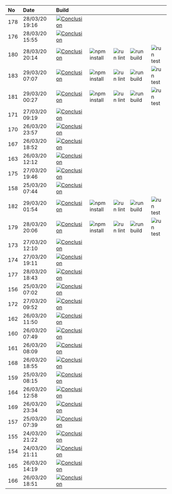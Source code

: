 | No  | Date           | Build                                                                                                                                                               |                                                                      |                                                                |                                                                  |                                                        |
| :-- | :------------- | :------------------------------------------------------------------------------------------------------------------------------------------------------------------ | :------------------------------------------------------------------- | :------------------------------------------------------------- | :--------------------------------------------------------------- | :----------------------------------------------------- |
| 178 | 28/03/20 19:16 | [![Conclusion](https://img.shields.io/badge/build-fail-red)](https://github.com/e2e-boilerplate/webdriverio-commonjs-cucumber-assert/actions/runs/65521271)         |                                                                      |                                                                |                                                                  |                                                        |
| 176 | 28/03/20 15:55 | [![Conclusion](https://img.shields.io/badge/build-fail-red)](https://github.com/e2e-boilerplate/webdriverio-commonjs-cucumber-assert/actions/runs/65439915)         |                                                                      |                                                                |                                                                  |                                                        |
| 180 | 28/03/20 20:14 | [![Conclusion](https://img.shields.io/badge/build-fail-red)](https://github.com/e2e-boilerplate/webdriverio-commonjs-cucumber-assert/actions/runs/65545017)         | ![npm install](https://img.shields.io/badge/npm-install-brightgreen) | ![run lint](https://img.shields.io/badge/run-lint-brightgreen) | ![run build](https://img.shields.io/badge/run-build-brightgreen) | ![run test](https://img.shields.io/badge/run-test-red) |
| 183 | 29/03/20 07:07 | [![Conclusion](https://img.shields.io/badge/build-fail-red)](https://github.com/e2e-boilerplate/webdriverio-commonjs-cucumber-assert/actions/runs/65777988)         | ![npm install](https://img.shields.io/badge/npm-install-brightgreen) | ![run lint](https://img.shields.io/badge/run-lint-brightgreen) | ![run build](https://img.shields.io/badge/run-build-brightgreen) | ![run test](https://img.shields.io/badge/run-test-red) |
| 181 | 29/03/20 00:27 | [![Conclusion](https://img.shields.io/badge/build-fail-red)](https://github.com/e2e-boilerplate/webdriverio-commonjs-cucumber-assert/actions/runs/65637087)         | ![npm install](https://img.shields.io/badge/npm-install-brightgreen) | ![run lint](https://img.shields.io/badge/run-lint-brightgreen) | ![run build](https://img.shields.io/badge/run-build-brightgreen) | ![run test](https://img.shields.io/badge/run-test-red) |
| 171 | 27/03/20 09:19 | [![Conclusion](https://img.shields.io/badge/build-fail-red)](https://github.com/e2e-boilerplate/webdriverio-commonjs-cucumber-assert/actions/runs/64620016)         |                                                                      |                                                                |                                                                  |                                                        |
| 170 | 26/03/20 23:57 | [![Conclusion](https://img.shields.io/badge/build-fail-red)](https://github.com/e2e-boilerplate/webdriverio-commonjs-cucumber-assert/actions/runs/64316442)         |                                                                      |                                                                |                                                                  |                                                        |
| 167 | 26/03/20 18:52 | [![Conclusion](https://img.shields.io/badge/build-fail-red)](https://github.com/e2e-boilerplate/webdriverio-commonjs-cucumber-assert/actions/runs/64175183)         |                                                                      |                                                                |                                                                  |                                                        |
| 163 | 26/03/20 12:12 | [![Conclusion](https://img.shields.io/badge/build-pass-brightgreen)](https://github.com/e2e-boilerplate/webdriverio-commonjs-cucumber-assert/actions/runs/63930859) |                                                                      |                                                                |                                                                  |                                                        |
| 175 | 27/03/20 19:46 | [![Conclusion](https://img.shields.io/badge/build-fail-red)](https://github.com/e2e-boilerplate/webdriverio-commonjs-cucumber-assert/actions/runs/64985317)         |                                                                      |                                                                |                                                                  |                                                        |
| 158 | 25/03/20 07:44 | [![Conclusion](https://img.shields.io/badge/build-fail-red)](https://github.com/e2e-boilerplate/webdriverio-commonjs-cucumber-assert/actions/runs/62952836)         |                                                                      |                                                                |                                                                  |                                                        |
| 182 | 29/03/20 01:54 | [![Conclusion](https://img.shields.io/badge/build-fail-red)](https://github.com/e2e-boilerplate/webdriverio-commonjs-cucumber-assert/actions/runs/65663997)         | ![npm install](https://img.shields.io/badge/npm-install-brightgreen) | ![run lint](https://img.shields.io/badge/run-lint-brightgreen) | ![run build](https://img.shields.io/badge/run-build-brightgreen) | ![run test](https://img.shields.io/badge/run-test-red) |
| 179 | 28/03/20 20:06 | [![Conclusion](https://img.shields.io/badge/build-fail-red)](https://github.com/e2e-boilerplate/webdriverio-commonjs-cucumber-assert/actions/runs/65533168)         | ![npm install](https://img.shields.io/badge/npm-install-brightgreen) | ![run lint](https://img.shields.io/badge/run-lint-brightgreen) | ![run build](https://img.shields.io/badge/run-build-brightgreen) | ![run test](https://img.shields.io/badge/run-test-red) |
| 173 | 27/03/20 12:10 | [![Conclusion](https://img.shields.io/badge/build-fail-red)](https://github.com/e2e-boilerplate/webdriverio-commonjs-cucumber-assert/actions/runs/64734582)         |                                                                      |                                                                |                                                                  |                                                        |
| 174 | 27/03/20 19:11 | [![Conclusion](https://img.shields.io/badge/build-fail-red)](https://github.com/e2e-boilerplate/webdriverio-commonjs-cucumber-assert/actions/runs/64974210)         |                                                                      |                                                                |                                                                  |                                                        |
| 177 | 28/03/20 18:43 | [![Conclusion](https://img.shields.io/badge/build-fail-red)](https://github.com/e2e-boilerplate/webdriverio-commonjs-cucumber-assert/actions/runs/65506678)         |                                                                      |                                                                |                                                                  |                                                        |
| 156 | 25/03/20 07:02 | [![Conclusion](https://img.shields.io/badge/build-fail-red)](https://github.com/e2e-boilerplate/webdriverio-commonjs-cucumber-assert/actions/runs/62928984)         |                                                                      |                                                                |                                                                  |                                                        |
| 172 | 27/03/20 09:52 | [![Conclusion](https://img.shields.io/badge/build-fail-red)](https://github.com/e2e-boilerplate/webdriverio-commonjs-cucumber-assert/actions/runs/64637506)         |                                                                      |                                                                |                                                                  |                                                        |
| 162 | 26/03/20 11:50 | [![Conclusion](https://img.shields.io/badge/build-pass-brightgreen)](https://github.com/e2e-boilerplate/webdriverio-commonjs-cucumber-assert/actions/runs/63911063) |                                                                      |                                                                |                                                                  |                                                        |
| 160 | 26/03/20 07:49 | [![Conclusion](https://img.shields.io/badge/build-fail-red)](https://github.com/e2e-boilerplate/webdriverio-commonjs-cucumber-assert/actions/runs/63750993)         |                                                                      |                                                                |                                                                  |                                                        |
| 161 | 26/03/20 08:09 | [![Conclusion](https://img.shields.io/badge/build-fail-red)](https://github.com/e2e-boilerplate/webdriverio-commonjs-cucumber-assert/actions/runs/63768461)         |                                                                      |                                                                |                                                                  |                                                        |
| 168 | 26/03/20 18:55 | [![Conclusion](https://img.shields.io/badge/build-fail-red)](https://github.com/e2e-boilerplate/webdriverio-commonjs-cucumber-assert/actions/runs/64176364)         |                                                                      |                                                                |                                                                  |                                                        |
| 159 | 25/03/20 08:15 | [![Conclusion](https://img.shields.io/badge/build-fail-red)](https://github.com/e2e-boilerplate/webdriverio-commonjs-cucumber-assert/actions/runs/62974222)         |                                                                      |                                                                |                                                                  |                                                        |
| 164 | 26/03/20 12:58 | [![Conclusion](https://img.shields.io/badge/build-fail-red)](https://github.com/e2e-boilerplate/webdriverio-commonjs-cucumber-assert/actions/runs/63958513)         |                                                                      |                                                                |                                                                  |                                                        |
| 169 | 26/03/20 23:34 | [![Conclusion](https://img.shields.io/badge/build-fail-red)](https://github.com/e2e-boilerplate/webdriverio-commonjs-cucumber-assert/actions/runs/64310814)         |                                                                      |                                                                |                                                                  |                                                        |
| 157 | 25/03/20 07:39 | [![Conclusion](https://img.shields.io/badge/build-fail-red)](https://github.com/e2e-boilerplate/webdriverio-commonjs-cucumber-assert/actions/runs/62951482)         |                                                                      |                                                                |                                                                  |                                                        |
| 155 | 24/03/20 21:22 | [![Conclusion](https://img.shields.io/badge/build-fail-red)](https://github.com/e2e-boilerplate/webdriverio-commonjs-cucumber-assert/actions/runs/62659742)         |                                                                      |                                                                |                                                                  |                                                        |
| 154 | 24/03/20 21:11 | [![Conclusion](https://img.shields.io/badge/build-fail-red)](https://github.com/e2e-boilerplate/webdriverio-commonjs-cucumber-assert/actions/runs/62657002)         |                                                                      |                                                                |                                                                  |                                                        |
| 165 | 26/03/20 14:19 | [![Conclusion](https://img.shields.io/badge/build-fail-red)](https://github.com/e2e-boilerplate/webdriverio-commonjs-cucumber-assert/actions/runs/64017174)         |                                                                      |                                                                |                                                                  |                                                        |
| 166 | 26/03/20 18:51 | [![Conclusion](https://img.shields.io/badge/build-fail-red)](https://github.com/e2e-boilerplate/webdriverio-commonjs-cucumber-assert/actions/runs/64174943)         |                                                                      |                                                                |                                                                  |                                                        |